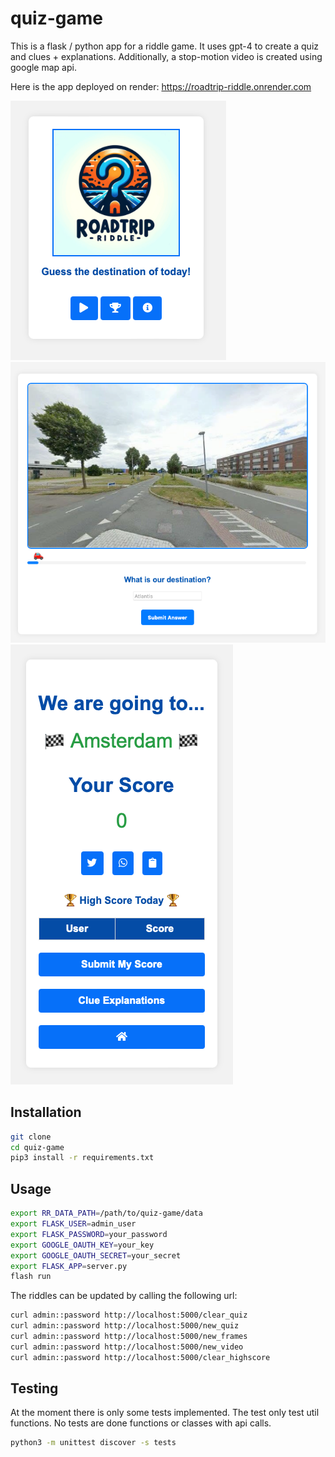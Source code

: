 # quiz-game

This is a flask / python app for a riddle game. It uses gpt-4 to create a quiz and clues + explanations. Additionally, 
a stop-motion video is created using google map api. 

Here is the app deployed on render: https://roadtrip-riddle.onrender.com

<img src="misc/home_page.png">
<img src="misc/quiz_page.png">
<img src="misc/score_page.png">


## Installation
```bash
git clone
cd quiz-game
pip3 install -r requirements.txt
```

## Usage
```bash
export RR_DATA_PATH=/path/to/quiz-game/data
export FLASK_USER=admin_user
export FLASK_PASSWORD=your_password
export GOOGLE_OAUTH_KEY=your_key
export GOOGLE_OAUTH_SECRET=your_secret
export FLASK_APP=server.py
flash run
```

The riddles can be updated by calling the following url:
```bash
curl admin::password http://localhost:5000/clear_quiz
curl admin::password http://localhost:5000/new_quiz
curl admin::password http://localhost:5000/new_frames
curl admin::password http://localhost:5000/new_video
curl admin::password http://localhost:5000/clear_highscore 
```

## Testing
At the moment there is only some tests implemented. The test only test util functions. No tests are done functions or 
classes with api calls. 

```bash
python3 -m unittest discover -s tests
```

